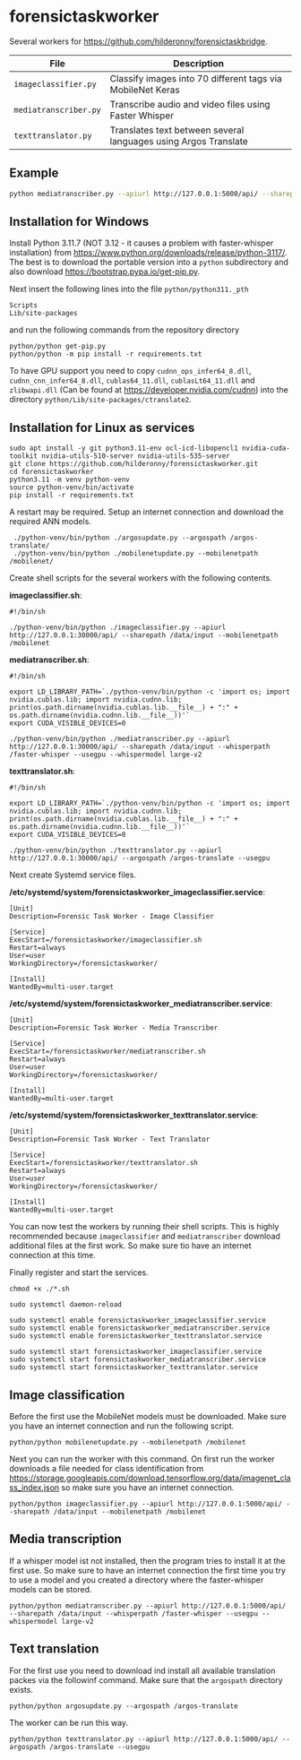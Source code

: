 # forensictaskworker

Several workers for https://github.com/hilderonny/forensictaskbridge.

|File|Description|
|---|---|
|`imageclassifier.py`|Classify images into 70 different tags via MobileNet Keras|
|`mediatranscriber.py`|Transcribe audio and video files using Faster Whisper|
|`texttranslator.py`|Translates text between several languages using Argos Translate|

## Example

```sh
python mediatranscriber.py --apiurl http://127.0.0.1:5000/api/ --sharepath D:\\data\\audio\\input --whisperpath D:\\data\\whisper --whispermodel tiny --usegpu
```

## Installation for Windows

Install Python 3.11.7 (NOT 3.12 - it causes a problem with faster-whisper installation) from https://www.python.org/downloads/release/python-3117/.
The best is to download the portable version into a `python` subdirectory and also download https://bootstrap.pypa.io/get-pip.py.

Next insert the following lines into the file `python/python311._pth`

```
Scripts
Lib/site-packages
```

and run the following commands from the repository directory

```
python/python get-pip.py
python/python -m pip install -r requirements.txt
```

To have GPU support you need to copy `cudnn_ops_infer64_8.dll`, `cudnn_cnn_infer64_8.dll`, `cublas64_11.dll`, `cublasLt64_11.dll` and `zlibwapi.dll` (Can be found at https://developer.nvidia.com/cudnn) into the directory `python/Lib/site-packages/ctranslate2`.

## Installation for Linux as services

```
sudo apt install -y git python3.11-env ocl-icd-libopencl1 nvidia-cuda-toolkit nvidia-utils-510-server nvidia-utils-535-server
git clone https://github.com/hilderonny/forensictaskworker.git
cd forensictaskworker
python3.11 -m venv python-venv
source python-venv/bin/activate
pip install -r requirements.txt
```

A restart may be required. Setup an internet connection and download the required ANN models.

```
 ./python-venv/bin/python ./argosupdate.py --argospath /argos-translate/
 ./python-venv/bin/python ./mobilenetupdate.py --mobilenetpath /mobilenet/
```

Create shell scripts for the several workers with the following contents.

**imageclassifier.sh**:

```
#!/bin/sh

./python-venv/bin/python ./imageclassifier.py --apiurl http://127.0.0.1:30000/api/ --sharepath /data/input --mobilenetpath /mobilenet
```

**mediatranscriber.sh**:

```
#!/bin/sh

export LD_LIBRARY_PATH=`./python-venv/bin/python -c 'import os; import nvidia.cublas.lib; import nvidia.cudnn.lib; print(os.path.dirname(nvidia.cublas.lib.__file__) + ":" + os.path.dirname(nvidia.cudnn.lib.__file__))'`
export CUDA_VISIBLE_DEVICES=0

./python-venv/bin/python ./mediatranscriber.py --apiurl http://127.0.0.1:30000/api/ --sharepath /data/input --whisperpath /faster-whisper --usegpu --whispermodel large-v2
```

**texttranslator.sh**:

```
#!/bin/sh

export LD_LIBRARY_PATH=`./python-venv/bin/python -c 'import os; import nvidia.cublas.lib; import nvidia.cudnn.lib; print(os.path.dirname(nvidia.cublas.lib.__file__) + ":" + os.path.dirname(nvidia.cudnn.lib.__file__))'`
export CUDA_VISIBLE_DEVICES=0

./python-venv/bin/python ./texttranslator.py --apiurl http://127.0.0.1:30000/api/ --argospath /argos-translate --usegpu
```

Next create Systemd service files.

**/etc/systemd/system/forensictaskworker_imageclassifier.service**:

```
[Unit]
Description=Forensic Task Worker - Image Classifier

[Service]
ExecStart=/forensictaskworker/imageclassifier.sh
Restart=always
User=user
WorkingDirectory=/forensictaskworker/

[Install]
WantedBy=multi-user.target
```

**/etc/systemd/system/forensictaskworker_mediatranscriber.service**:

```
[Unit]
Description=Forensic Task Worker - Media Transcriber

[Service]
ExecStart=/forensictaskworker/mediatranscriber.sh
Restart=always
User=user
WorkingDirectory=/forensictaskworker/

[Install]
WantedBy=multi-user.target
```

**/etc/systemd/system/forensictaskworker_texttranslator.service**:

```
[Unit]
Description=Forensic Task Worker - Text Translator

[Service]
ExecStart=/forensictaskworker/texttranslator.sh
Restart=always
User=user
WorkingDirectory=/forensictaskworker/

[Install]
WantedBy=multi-user.target
```

You can now test the workers by running their shell scripts. This is highly recommended because `imageclassifier` and `mediatranscriber` download additional files at the first work. So make sure tio have an internet connection at this time.

Finally register and start the services.

```
chmod +x ./*.sh

sudo systemctl daemon-reload

sudo systemctl enable forensictaskworker_imageclassifier.service
sudo systemctl enable forensictaskworker_mediatranscriber.service
sudo systemctl enable forensictaskworker_texttranslator.service

sudo systemctl start forensictaskworker_imageclassifier.service
sudo systemctl start forensictaskworker_mediatranscriber.service
sudo systemctl start forensictaskworker_texttranslator.service
```

## Image classification

Before the first use the MobileNet models must be downloaded. Make sure you have an internet connection and run the following script.

```
python/python mobilenetupdate.py --mobilenetpath /mobilenet
```

Next you can run the worker with this command. On first run the worker downloads a file needed for class identification from https://storage.googleapis.com/download.tensorflow.org/data/imagenet_class_index.json so make sure you have an internet connection.

```
python/python imageclassifier.py --apiurl http://127.0.0.1:5000/api/ --sharepath /data/input --mobilenetpath /mobilenet
```

## Media transcription

If a whisper model ist not installed, then the program tries to install it at the first use. So make sure to have an internet connection the first time you try to use a model and you created a directory where the faster-whisper models can be stored. 

```
python/python mediatranscriber.py --apiurl http://127.0.0.1:5000/api/ --sharepath /data/input --whisperpath /faster-whisper --usegpu --whispermodel large-v2
```

## Text translation

For the first use you need to download ind install all available translation packes via the followinf command. Make sure that the `argospath` directory exists.

```
python/python argosupdate.py --argospath /argos-translate  
```

The worker can be run this way.

```
python/python texttranslator.py --apiurl http://127.0.0.1:5000/api/ --argospath /argos-translate --usegpu
```
